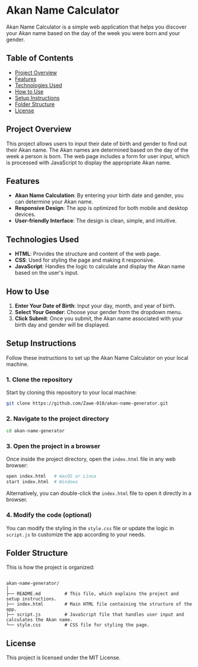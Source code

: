 # Akan Name Calculator

Akan Name Calculator is a simple web application that helps you discover your Akan name based on the day of the week you were born and your gender.

## Table of Contents
- [Project Overview](#project-overview)
- [Features](#features)
- [Technologies Used](#technologies-used)
- [How to Use](#how-to-use)
- [Setup Instructions](#setup-instructions)
- [Folder Structure](#folder-structure)
- [License](#license)

## Project Overview

This project allows users to input their date of birth and gender to find out their Akan name. The Akan names are determined based on the day of the week a person is born. The web page includes a form for user input, which is processed with JavaScript to display the appropriate Akan name.

## Features

- **Akan Name Calculation**: By entering your birth date and gender, you can determine your Akan name.
- **Responsive Design**: The app is optimized for both mobile and desktop devices.
- **User-friendly Interface**: The design is clean, simple, and intuitive.

## Technologies Used

- **HTML**: Provides the structure and content of the web page.
- **CSS**: Used for styling the page and making it responsive.
- **JavaScript**: Handles the logic to calculate and display the Akan name based on the user's input.

## How to Use

1. **Enter Your Date of Birth**: Input your day, month, and year of birth.
2. **Select Your Gender**: Choose your gender from the dropdown menu.
3. **Click Submit**: Once you submit, the Akan name associated with your birth day and gender will be displayed.

## Setup Instructions

Follow these instructions to set up the Akan Name Calculator on your local machine.

### 1. Clone the repository

Start by cloning this repository to your local machine:

```bash
git clone https://github.com/Zawe-010/akan-name-generator.git
```

### 2. Navigate to the project directory

```bash
cd akan-name-generator
```

### 3. Open the project in a browser

Once inside the project directory, open the `index.html` file in any web browser:

```bash
open index.html   # macOS or Linux
start index.html  # Windows
```

Alternatively, you can double-click the `index.html` file to open it directly in a browser.

### 4. Modify the code (optional)

You can modify the styling in the `style.css` file or update the logic in `script.js` to customize the app according to your needs.

## Folder Structure

This is how the project is organized:

```

akan-name-generator/
│
├── README.md         # This file, which explains the project and setup instructions.
├── index.html        # Main HTML file containing the structure of the app.
├── script.js         # JavaScript file that handles user input and calculates the Akan name.
└── style.css         # CSS file for styling the page.
```

## License

This project is licensed under the MIT License.
